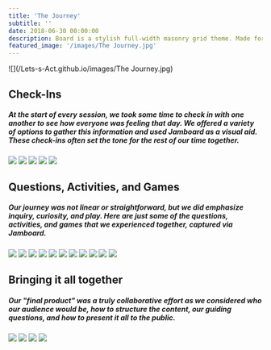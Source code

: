 ```yaml
---
title: 'The Journey'
subtitle: ''
date: 2018-06-30 00:00:00
description: Board is a stylish full-width masonry grid theme. Made for designers, artists, photographers and developers to show off their best work.
featured_image: '/images/The Journey.jpg'
---
```


![](/Lets-s-Act.github.io/images/The Journey.jpg)


## Check-Ins

##### At the start of every session, we took some time to check in with one another to see how everyone was feeling that day. We offered a variety of options to gather this information and used Jamboard as a visual aid. These check-ins often set the tone for the rest of our time together.  

<img src="/Lets-s-Act.github.io/images/how are you feeling.jpg">

<img src="/Lets-s-Act.github.io/images/really doing.jpg">

<img src="/Lets-s-Act.github.io/images/wellbeing check in.jpg">

<img src="/Lets-s-Act.github.io/images/battery.jpg">

<img src="/Lets-s-Act.github.io/images/3 feelings.jpg">



## Questions, Activities, and Games

##### Our journey was not linear or straightforward, but we did emphasize inquiry, curiosity, and play. Here are just some of the questions, activities, and games that we experienced together, captured via Jamboard.

<img src="/Lets-s-Act.github.io/images/red lineage.jpg">

<img src="/Lets-s-Act.github.io/images/lifelong learning.jpg">

<img src="/Lets-s-Act.github.io/images/learning currently looks.jpg">

<img src="/Lets-s-Act.github.io/images/learning feels like.jpg">

<img src="/Lets-s-Act.github.io/images/want learning look.jpg">

<img src="/Lets-s-Act.github.io/images/want learning feel.jpg">

<img src="/Lets-s-Act.github.io/images/what do humans need to learn now.jpg">

<img src="/Lets-s-Act.github.io/images/types of power.jpg">

<img src="/Lets-s-Act.github.io/images/great game of power start.jpg">

<img src="/Lets-s-Act.github.io/images/equal power aidan.jpg">

<img src="/Lets-s-Act.github.io/images/equal power kat.jpg">



## Bringing it all together

##### Our "final product" was a truly collaborative effort as we considered who our audience would be, how to structure the content, our guiding questions, and how to present it all to the public.

<img src="/Lets-s-Act.github.io/images/who is this for.jpg">

<img src="/Lets-s-Act.github.io/images/how.jpg">

<img src="/Lets-s-Act.github.io/images/questions to inspire.jpg">

<img src="/Lets-s-Act.github.io/images/flow.jpg">
